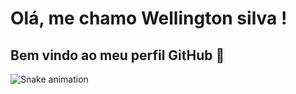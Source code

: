 # Olá, me chamo Wellington silva ! 
## Bem vindo ao meu perfil GitHub 👋


![Snake animation](https://github.com/seu-usuário-aqui/seu-usuário-aqui/blob/output/github-contribution-grid-snake.svg)
